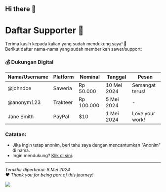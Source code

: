## Hi there 👋

<!--
**nolduakali/nolduakali** is a ✨ _special_ ✨ repository because its `README.md` (this file) appears on your GitHub profile.

Here are some ideas to get you started:

- 🔭 I’m currently working on ...
- 🌱 I’m currently learning ...
- 👯 I’m looking to collaborate on ...
- 🤔 I’m looking for help with ...
- 💬 Ask me about ...
- 📫 How to reach me: ...
- 😄 Pronouns: ...
- ⚡ Fun fact: ...
-->

# Daftar Supporter 🎉

Terima kasih kepada kalian yang sudah mendukung saya! 💖  
Berikut daftar nama-nama yang sudah memberikan sawer/support:

### 💰 Dukungan Digital
| Nama/Username | Platform | Nominal | Tanggal | Pesan |
|--------------|----------|---------|---------|-------|
| @johndoe | Saweria | Rp 50.000 | 10 Mei 2024 | Semangat terus! |
| @anonym123 | Trakteer | Rp 100.000 | 5 Mei 2024 | - |
| Jane Smith | PayPal | $10 | 1 Mei 2024 | Love your work! |

### Catatan:
- Jika ingin tetap anonim, beri tahu saya dengan mencantumkan "Anonim" di nama.
- Ingin mendukung? [Klik di sini](link-saweria/trakteer-mu).

---

*Terakhir diperbarui: 8 Mei 2024*  
*❤️ Thank you for being part of this journey!*

![](https://komarev.com/ghpvc/?username=nolduakali)
